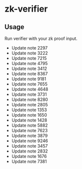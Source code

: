 # zk-verifier

## Usage

Run verifier with your zk proof input.
- Update note 2297
- Update note 3222
- Update note 7215
- Update note 4795
- Update note 3412
- Update note 8367
- Update note 9181
- Update note 7655
- Update note 4648
- Update note 3731
- Update note 8280
- Update note 2805
- Update note 1353
- Update note 1650
- Update note 1428
- Update note 5882
- Update note 7623
- Update note 3879
- Update note 9246
- Update note 3457
- Update note 2832
- Update note 1676
- Update note 7381

